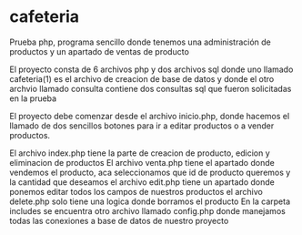# cafeteria
Prueba php, programa sencillo donde tenemos una administración de productos y un apartado de ventas de producto


El proyecto consta de 6 archivos php y dos archivos sql donde uno llamado cafeteria(1) es el archivo de creacion de base de datos y donde el otro archvio llamado consulta contiene dos consultas sql que fueron solicitadas en la prueba

El proyecto debe comenzar desde el archivo inicio.php, donde hacemos el llamado de dos sencillos botones para ir a editar productos  o a vender productos.

El archivo  index.php tiene la parte de creacion de producto, edicion y eliminacion de productos
El archivo venta.php tiene el apartado donde vendemos el producto, aca seleccionamos que id de producto queremos y la cantidad que deseamos
el archivo edit.php tiene un apartado donde ponemos editar todos los campos de nuestros productos
el archivo delete.php solo tiene una logica donde borramos el producto
En la carpeta includes se encuentra otro archivo llamado config.php donde manejamos todas las conexiones a base de datos de nuestro proyecto

